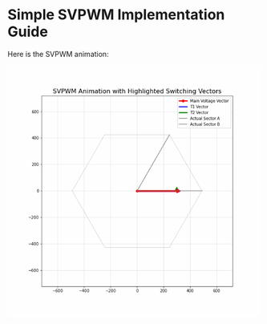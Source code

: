 # Simple SVPWM Implementation Guide

Here is the SVPWM animation:

![SVPWM Animation](https://raw.githubusercontent.com/MRadekTCZ/SVPWM-simple/main/StyledSVPWM_Highlighted.gif)
